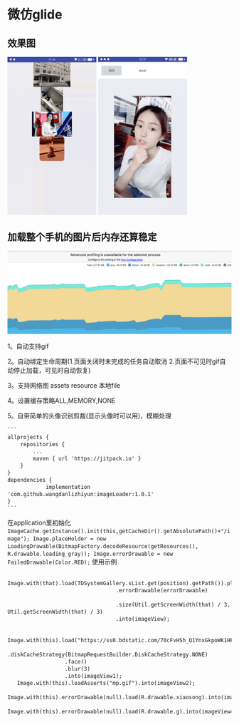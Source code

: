 # 微仿glide

## 效果图

<img src="aa.gif" width="200px"/>  <img src="bb.gif" width="200px"/>


## 加载整个手机的图片后内存还算稳定

<img src="neicun.png" width="2120px"/>

 1。自动支持gif

 2。自动绑定生命周期(1.页面关闭时未完成的任务自动取消 2.页面不可见时gif自动停止加载，可见时自动恢复)

 3。支持网络图 assets resource 本地file

 4。设置缓存策略ALL,MEMORY,NONE

 5。自带简单的头像识别剪裁(显示头像时可以用)，模糊处理




    ```
    allprojects {
		repositories {
			...
			maven { url 'https://jitpack.io' }
		}
	}
	dependencies {
    	        implementation 'com.github.wangdanlizhiyun:imageLoader:1.0.1'
    }
    ```



 在application里初始化
    ```
        ImageCache.getInstance().init(this,getCacheDir().getAbsolutePath()+"/image");
                Image.placeHolder = new LoadingDrawable(BitmapFactory.decodeResource(getResources(), R.drawable.loading_gray));
                Image.errorDrawable = new FailedDrawable(Color.RED);
    ```
  使用示例

  ```
    Image.with(that).load(TDSystemGallery.sList.get(position).getPath()).placeHolder(loadingDrawable)
                                    .errorDrawable(errorDrawable)

                                    .size(Util.getScreenWidth(that) / 3, Util.getScreenWidth(that) / 3)
                                    .into(imageView);

    Image.with(this).load("https://ss0.bdstatic.com/70cFvHSh_Q1YnxGkpoWK1HF6hhy/it/u=823222274,759908896&fm=27&gp=0.jpg")
                    .diskCacheStrategy(BitmapRequestBuilder.DiskCacheStrategy.NONE)
                    .face()
                    .blur(3)
                    .into(imageView1);
     Image.with(this).loadAsserts("mp.gif").into(imageView2);
     Image.with(this).errorDrawable(null).load(R.drawable.xiaosong).into(imageView3);
     Image.with(this).errorDrawable(null).load(R.drawable.g).into(imageView4);
  ```


